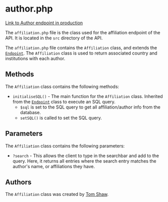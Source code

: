 # author.php

[Link to Author endpoint in production](http://unn-w19025481.newnumyspace.co.uk/kf6012/coursework/api/affiliation)

The `affiliation.php` file is the class used for the affiliation endpoint of the API. It is located in the `src` directory of the API.

The `affiliation.php` file contains the `Affiliation` class, and extends the [`Endpoint`](/v1/API/Endpoints/endpoint). The `Affiliation` class is used to return associated country and institutions with each author.

## Methods

The `Affiliation` class contains the following methods:

- `initialiseSQL()` - The main function for the `Affiliation` class. Inherited from the [`Endpoint`](/v1/API/Endpoints/endpoint) class to execute an SQL query.
  - `$sql` is set to the SQL query to get all affiliation/author info from the database.
  - `setSQL()` is called to set the SQL query.

## Parameters

The `Affiliation` class contains the following parameters:

- `?search` - This allows the client to type in the searchbar and add to the query. Here, it returns all entries where the search entry matches the author's name, or affiliations they have.

## Authors

The `Affiliation` class was created by [Tom Shaw](https://github.com/tomshaw650).
